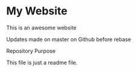 # My Website

This is an awesome website

Updates made on master on Github before rebase

 Repository Purpose

This file is just a readme file.
